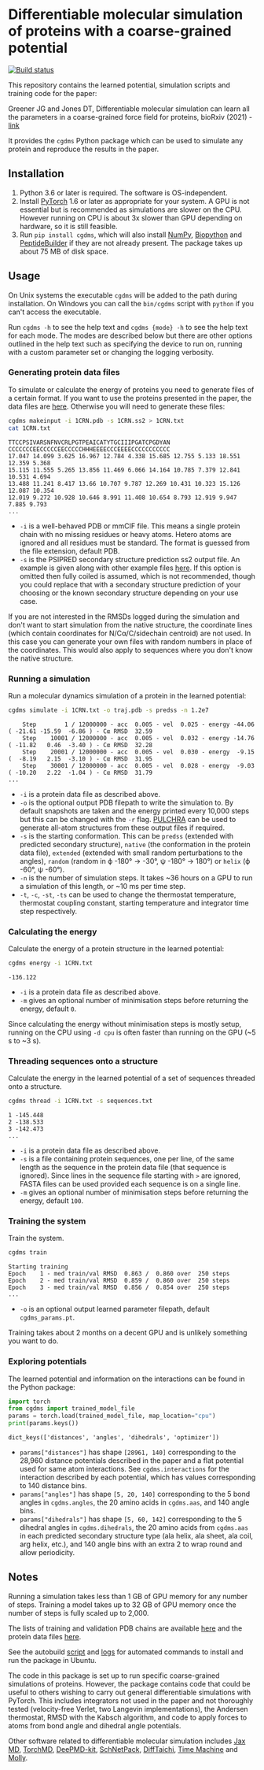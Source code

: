 # Differentiable molecular simulation of proteins with a coarse-grained potential

[![Build status](https://github.com/psipred/cgdms/workflows/CI/badge.svg)](https://github.com/psipred/cgdms/actions)

This repository contains the learned potential, simulation scripts and training code for the paper:

Greener JG and Jones DT, Differentiable molecular simulation can learn all the parameters in a coarse-grained force field for proteins, bioRxiv (2021) - [link](https://www.biorxiv.org/content/10.1101/2021.02.05.429941v1)

It provides the `cgdms` Python package which can be used to simulate any protein and reproduce the results in the paper.

## Installation

1. Python 3.6 or later is required.
The software is OS-independent.
2. Install [PyTorch](https://pytorch.org) 1.6 or later as appropriate for your system.
A GPU is not essential but is recommended as simulations are slower on the CPU.
However running on CPU is about 3x slower than GPU depending on hardware, so it is still feasible.
3. Run `pip install cgdms`, which will also install [NumPy](https://numpy.org), [Biopython](https://biopython.org) and [PeptideBuilder](https://github.com/clauswilke/PeptideBuilder) if they are not already present.
The package takes up about 75 MB of disk space.

## Usage

On Unix systems the executable `cgdms` will be added to the path during installation.
On Windows you can call the `bin/cgdms` script with `python` if you can't access the executable.

Run `cgdms -h` to see the help text and `cgdms {mode} -h` to see the help text for each mode.
The modes are described below but there are other options outlined in the help text such as specifying the device to run on, running with a custom parameter set or changing the logging verbosity.

### Generating protein data files

To simulate or calculate the energy of proteins you need to generate files of a certain format.
If you want to use the proteins presented in the paper, the data files are [here](cgdms/protein_data/results).
Otherwise you will need to generate these files:

```bash
cgdms makeinput -i 1CRN.pdb -s 1CRN.ss2 > 1CRN.txt
cat 1CRN.txt
```
```
TTCCPSIVARSNFNVCRLPGTPEAICATYTGCIIIPGATCPGDYAN
CCCCCCCEECCCCCEECCCCCHHHEEEECCCEEEECCCCCCCCCCC
17.047 14.099 3.625 16.967 12.784 4.338 15.685 12.755 5.133 18.551 12.359 5.368
15.115 11.555 5.265 13.856 11.469 6.066 14.164 10.785 7.379 12.841 10.531 4.694
13.488 11.241 8.417 13.66 10.707 9.787 12.269 10.431 10.323 15.126 12.087 10.354
12.019 9.272 10.928 10.646 8.991 11.408 10.654 8.793 12.919 9.947 7.885 9.793
...
```

* `-i` is a well-behaved PDB or mmCIF file.
This means a single protein chain with no missing residues or heavy atoms.
Hetero atoms are ignored and all residues must be standard.
The format is guessed from the file extension, default PDB.
* `-s` is the PSIPRED secondary structure prediction ss2 output file.
An example is given along with other example files [here](cgdms/protein_data/example).
If this option is omitted then fully coiled is assumed, which is not recommended, though you could replace that with a secondary structure prediction of your choosing or the known secondary structure depending on your use case.

If you are not interested in the RMSDs logged during the simulation and don't want to start simulation from the native structure, the coordinate lines (which contain coordinates for N/Cα/C/sidechain centroid) are not used.
In this case you can generate your own files with random numbers in place of the coordinates.
This would also apply to sequences where you don't know the native structure.

### Running a simulation

Run a molecular dynamics simulation of a protein in the learned potential:

```bash
cgdms simulate -i 1CRN.txt -o traj.pdb -s predss -n 1.2e7
```
```
    Step        1 / 12000000 - acc  0.005 - vel  0.025 - energy -44.06 ( -21.61 -15.59  -6.86 ) - Cα RMSD  32.59
    Step    10001 / 12000000 - acc  0.005 - vel  0.032 - energy -14.76 ( -11.82   0.46  -3.40 ) - Cα RMSD  32.28
    Step    20001 / 12000000 - acc  0.005 - vel  0.030 - energy  -9.15 (  -8.19   2.15  -3.10 ) - Cα RMSD  31.95
    Step    30001 / 12000000 - acc  0.005 - vel  0.028 - energy  -9.03 ( -10.20   2.22  -1.04 ) - Cα RMSD  31.79
...
```

* `-i` is a protein data file as described above.
* `-o` is the optional output PDB filepath to write the simulation to.
By default snapshots are taken and the energy printed every 10,000 steps but this can be changed with the `-r` flag.
[PULCHRA](https://www.pirx.com/pulchra) can be used to generate all-atom structures from these output files if required.
* `-s` is the starting conformation.
This can be `predss` (extended with predicted secondary structure), `native` (the conformation in the protein data file), `extended` (extended with small random perturbations to the angles), `random` (random in ϕ -180° -> -30°, ψ -180° -> 180°) or `helix` (ϕ -60°, ψ -60°).
* `-n` is the number of simulation steps.
It takes ~36 hours on a GPU to run a simulation of this length, or ~10 ms per time step.
* `-t`, `-c`, `-st`, `-ts` can be used to change the thermostat temperature, thermostat coupling constant, starting temperature and integrator time step respectively.

### Calculating the energy

Calculate the energy of a protein structure in the learned potential:

```bash
cgdms energy -i 1CRN.txt
```
```
-136.122
```

* `-i` is a protein data file as described above.
* `-m` gives an optional number of minimisation steps before returning the energy, default `0`.

Since calculating the energy without minimisation steps is mostly setup, running on the CPU using `-d cpu` is often faster than running on the GPU (~5 s to ~3 s).

### Threading sequences onto a structure

Calculate the energy in the learned potential of a set of sequences threaded onto a structure.

```bash
cgdms thread -i 1CRN.txt -s sequences.txt
```
```
1 -145.448
2 -138.533
3 -142.473
...
```

* `-i` is a protein data file as described above.
* `-s` is a file containing protein sequences, one per line, of the same length as the sequence in the protein data file (that sequence is ignored).
Since lines in the sequence file starting with `>` are ignored, FASTA files can be used provided each sequence is on a single line.
* `-m` gives an optional number of minimisation steps before returning the energy, default `100`.

### Training the system

Train the system.

```bash
cgdms train
```
```
Starting training
Epoch    1 - med train/val RMSD  0.863 /  0.860 over  250 steps
Epoch    2 - med train/val RMSD  0.859 /  0.860 over  250 steps
Epoch    3 - med train/val RMSD  0.856 /  0.854 over  250 steps
...
```

* `-o` is an optional output learned parameter filepath, default `cgdms_params.pt`.

Training takes about 2 months on a decent GPU and is unlikely something you want to do.

### Exploring potentials

The learned potential and information on the interactions can be found in the Python package:

```python
import torch
from cgdms import trained_model_file
params = torch.load(trained_model_file, map_location="cpu")
print(params.keys())
```
```
dict_keys(['distances', 'angles', 'dihedrals', 'optimizer'])
```

* `params["distances"]` has shape `[28961, 140]` corresponding to the 28,960 distance potentials described in the paper and a flat potential used for same atom interactions.
See `cgdms.interactions` for the interaction described by each potential, which has values corresponding to 140 distance bins.
* `params["angles"]` has shape `[5, 20, 140]` corresponding to the 5 bond angles in `cgdms.angles`, the 20 amino acids in `cgdms.aas`, and 140 angle bins.
* `params["dihedrals"]` has shape `[5, 60, 142]` corresponding to the 5 dihedral angles in `cgdms.dihedrals`, the 20 amino acids from `cgdms.aas` in each predicted secondary structure type (ala helix, ala sheet, ala coil, arg helix, etc.), and 140 angle bins with an extra 2 to wrap round and allow periodicity.

## Notes

Running a simulation takes less than 1 GB of GPU memory for any number of steps.
Training a model takes up to 32 GB of GPU memory once the number of steps is fully scaled up to 2,000.

The lists of training and validation PDB chains are available [here](cgdms/datasets) and the protein data files [here](cgdms/protein_data/train_val).

See the autobuild [script](.github/workflows/CI.yml) and [logs](https://github.com/psipred/cgdms/actions) for automated commands to install and run the package in Ubuntu.

The code in this package is set up to run specific coarse-grained simulations of proteins.
However, the package contains code that could be useful to others wishing to carry out general differentiable simulations with PyTorch.
This includes integrators not used in the paper and not thoroughly tested (velocity-free Verlet, two Langevin implementations), the Andersen thermostat, RMSD with the Kabsch algorithm, and code to apply forces to atoms from bond angle and dihedral angle potentials.

Other software related to differentiable molecular simulation includes [Jax MD](https://github.com/google/jax-md), [TorchMD](https://github.com/torchmd), [DeePMD-kit](https://github.com/deepmodeling/deepmd-kit), [SchNetPack](https://github.com/atomistic-machine-learning/schnetpack), [DiffTaichi](https://github.com/yuanming-hu/difftaichi), [Time Machine](https://github.com/proteneer/timemachine) and [Molly](https://github.com/JuliaMolSim/Molly.jl).

